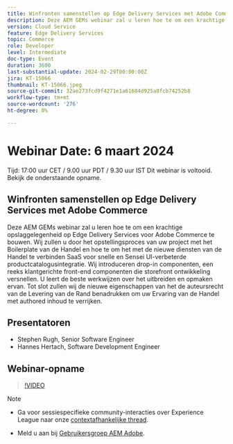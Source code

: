 ```yaml
---
title: Winfronten samenstellen op Edge Delivery Services met Adobe Commerce
description: Deze AEM GEMs webinar zal u leren hoe te om een krachtige opslaggelegenheid op Edge Delivery Services voor Adobe Commerce te bouwen. Wij zullen u door het opstellingsproces van uw project met het Boilerplate van de Handel en hoe te om het met de nieuwe diensten van de Handel te verbinden SaaS voor snelle en Sensei UI-verbeterde productcatalogusintegratie. Wij introduceren drop-in componenten, een reeks klantgerichte front-end componenten die storefront ontwikkeling versnellen. U leert de beste werkwijzen over het uitbreiden en opmaken ervan. Tot slot zullen wij de nieuwe eigenschappen van het de auteursrecht van de Levering van de Rand benadrukken om uw Ervaring van de Handel met authored inhoud te verrijken.
version: Cloud Service
feature: Edge Delivery Services
topic: Commerce
role: Developer
level: Intermediate
doc-type: Event
duration: 3600
last-substantial-update: 2024-02-29T00:00:00Z
jira: KT-15066
thumbnail: KT-15066.jpeg
source-git-commit: 32ae273fcd9f4271e1a61684d925a8fcb74252b8
workflow-type: tm+mt
source-wordcount: '276'
ht-degree: 0%

---
```


# Webinar Date: 6 maart 2024

Tijd: 17:00 uur CET / 9.00 uur PDT / 9.30 uur IST Dit webinar is voltooid. Bekijk de onderstaande opname.

## Winfronten samenstellen op Edge Delivery Services met Adobe Commerce

Deze AEM GEMs webinar zal u leren hoe te om een krachtige opslaggelegenheid op Edge Delivery Services voor Adobe Commerce te bouwen. Wij zullen u door het opstellingsproces van uw project met het Boilerplate van de Handel en hoe te om het met de nieuwe diensten van de Handel te verbinden SaaS voor snelle en Sensei UI-verbeterde productcatalogusintegratie. Wij introduceren drop-in componenten, een reeks klantgerichte front-end componenten die storefront ontwikkeling versnellen. U leert de beste werkwijzen over het uitbreiden en opmaken ervan. Tot slot zullen wij de nieuwe eigenschappen van het de auteursrecht van de Levering van de Rand benadrukken om uw Ervaring van de Handel met authored inhoud te verrijken.

## Presentatoren

* Stephen Rugh, Senior Software Engineer
* Hannes Hertach, Software Development Engineer

## Webinar-opname

>[!VIDEO](https://video.tv.adobe.com/v/3427729)

>[!NOTE]
> 
>* Ga voor sessiespecifieke community-interacties over Experience League naar onze [contextafhankelijke thread](https://adobe.ly/48m4dEm).
>
>* Meld u aan bij [Gebruikersgroep AEM Adobe](https://aem-augs.adobe.com/).
